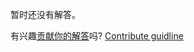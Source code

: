 
暂时还没有解答。

有兴趣[贡献你的解答](https://github.com/BFEdev/BFE.dev-solutions/blob/main/problem/create-your-own-Promise_zh.md)吗? [Contribute guidline](https://github.com/BFEdev/BFE.dev-solutions#how-to-contribute)
